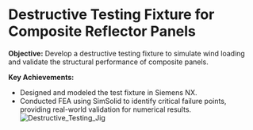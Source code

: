 # Destructive Testing Fixture for Composite Reflector Panels

**Objective:** Develop a destructive testing fixture to simulate wind loading and validate the structural performance of composite panels.  

**Key Achievements:**  
- Designed and modeled the test fixture in Siemens NX.  
- Conducted FEA using SimSolid to identify critical failure points, providing real-world validation for numerical results.  
![Destructive_Testing_Jig](Destructive_Testing_Fixture.png)
